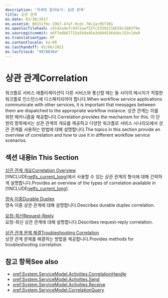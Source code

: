 ```yaml
---
description: '자세히 알아보기: 상관 관계'
title: 상관 관계
ms.date: 03/30/2017
ms.assetid: 60151f6c-19b7-47af-9cdc-76c2ac95f301
ms.openlocfilehash: c4142a4e7c9472eaf52fc5339221bb59c1883f9e
ms.sourcegitcommit: ddf7edb67715a5b9a45e3dd44536dabc153c1de0
ms.translationtype: MT
ms.contentlocale: ko-KR
ms.lasthandoff: 02/06/2021
ms.locfileid: "99780364"
---
```

# <a name="correlation"></a><span data-ttu-id="11d52-103">상관 관계</span><span class="sxs-lookup"><span data-stu-id="11d52-103">Correlation</span></span>

<span data-ttu-id="11d52-104">워크플로 서비스 애플리케이션이 다른 서비스와 통신할 때는 둘 사이의 메시지가 적절한 워크플로 인스턴스에 디스패치되어야 합니다.</span><span class="sxs-lookup"><span data-stu-id="11d52-104">When workflow service applications communicate with other services, it is important that messages between them are dispatched to the appropriate workflow instance.</span></span> <span data-ttu-id="11d52-105">상관 관계는 이를 위한 메커니즘을 제공합니다.</span><span class="sxs-lookup"><span data-stu-id="11d52-105">Correlation provides the mechanism for this.</span></span> <span data-ttu-id="11d52-106">이 단원의 항목에서는 상관 관계의 개요를 제공하고 다양한 워크플로 서비스 시나리오에서 상관 관계를 사용하는 방법에 대해 설명합니다.</span><span class="sxs-lookup"><span data-stu-id="11d52-106">The topics in this section provide an overview of correlation and how to use it in different workflow service scenarios.</span></span>  
  
## <a name="in-this-section"></a><span data-ttu-id="11d52-107">섹션 내용</span><span class="sxs-lookup"><span data-stu-id="11d52-107">In This Section</span></span>  

 [<span data-ttu-id="11d52-108">상관 관계 개요</span><span class="sxs-lookup"><span data-stu-id="11d52-108">Correlation Overview</span></span>](correlation-overview.md)  
 <span data-ttu-id="11d52-109">[!INCLUDE[netfx_current_long](../../../../includes/netfx-current-long-md.md)]에서 사용할 수 있는 상관 관계의 형식에 대해 간략하게 설명합니다.</span><span class="sxs-lookup"><span data-stu-id="11d52-109">Provides an overview of the types of correlation available in [!INCLUDE[netfx_current_long](../../../../includes/netfx-current-long-md.md)].</span></span>  
  
 [<span data-ttu-id="11d52-110">영속 이중</span><span class="sxs-lookup"><span data-stu-id="11d52-110">Durable Duplex</span></span>](durable-duplex-correlation.md)  
 <span data-ttu-id="11d52-111">영속 이중 상관 관계에 대해 설명합니다.</span><span class="sxs-lookup"><span data-stu-id="11d52-111">Describes durable duplex correlation.</span></span>
  
 [<span data-ttu-id="11d52-112">요청-회신</span><span class="sxs-lookup"><span data-stu-id="11d52-112">Request-Reply</span></span>](request-reply-correlation.md)  
 <span data-ttu-id="11d52-113">요청-회신 상관 관계에 대해 설명합니다.</span><span class="sxs-lookup"><span data-stu-id="11d52-113">Describes request-reply correlation.</span></span>  
  
 [<span data-ttu-id="11d52-114">상관 관계 문제 해결</span><span class="sxs-lookup"><span data-stu-id="11d52-114">Troubleshooting Correlation</span></span>](troubleshooting-correlation.md)  
 <span data-ttu-id="11d52-115">상관 관계 문제를 해결하는 방법을 제공합니다.</span><span class="sxs-lookup"><span data-stu-id="11d52-115">Provides methods for troubleshooting correlation.</span></span>  
  
## <a name="see-also"></a><span data-ttu-id="11d52-116">참고 항목</span><span class="sxs-lookup"><span data-stu-id="11d52-116">See also</span></span>

- <xref:System.ServiceModel.Activities.CorrelationHandle>
- <xref:System.ServiceModel.Activities.Send>
- <xref:System.ServiceModel.Activities.Receive>
- <xref:System.ServiceModel.CorrelationQuery>
